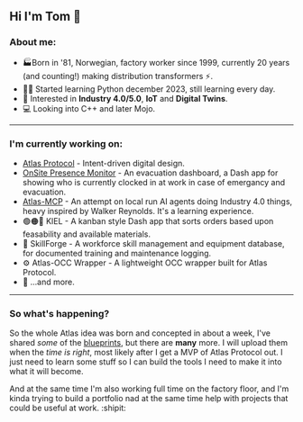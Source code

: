 ## Hi I'm Tom 👋

### About me:
- 🏭Born in '81, Norwegian, factory worker since 1999, currently 20 years (and counting!) making distribution transformers ⚡.
- 👨‍💻 Started learning Python december 2023, still learning every day.
- 🔗 Interested in **Industry 4.0/5.0**, **IoT** and **Digital Twins**.
- 💻 Looking into C++ and later Mojo.

---

### I'm currently working on:
- [Atlas Protocol](https://github.com/ProtoXCode/Atlas-Protocol) - Intent-driven digital design.
- [OnSite Presence Monitor](https://github.com/ProtoXCode/OnSite-Presence-Monitor) - An evacuation dashboard, a Dash app for showing who is currently clocked in at work in case of emergancy and evacuation.
- [Atlas-MCP](https://github.com/ProtoXCode/Atlas-MCP) - An attempt on local run AI agents doing Industry 4.0 things, heavy inspired by Walker Reynolds. It's a learning experience.
- 🟢🟠🔴 KIEL - A kanban style Dash app that sorts orders based upon feasability and available materials.
- 📔 SkillForge - A workforce skill management and equipment database, for documented training and maintenance logging.
- ⚙️ Atlas-OCC Wrapper - A lightweight OCC wrapper built for Atlas Protocol.
- 🚧 ...and more.

---

### So what's happening?
So the whole Atlas idea was born and concepted in about a week, I've shared *some* of the [blueprints](https://github.com/ProtoXCode/Atlas-Protocol/tree/main/docs/blueprints), but there are **many** more.
I will upload them when the *time is right*, most likely after I get a MVP of Atlas Protocol out. I just need to learn some stuff
so I can build the tools I need to make it into what it will become.

And at the same time I'm also working full time on the factory floor, and I'm kinda trying to build a portfolio nad at the same
time help with projects that could be useful at work. :shipit:
